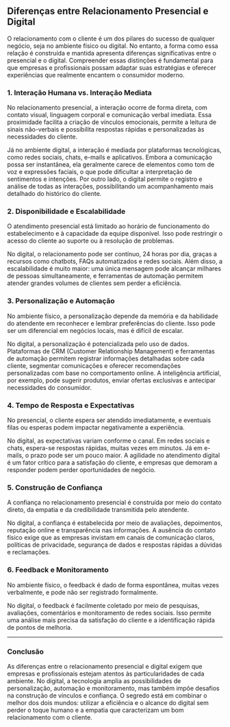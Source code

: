 
## Diferenças entre Relacionamento Presencial e Digital

O relacionamento com o cliente é um dos pilares do sucesso de qualquer negócio, seja no ambiente físico ou digital. No entanto, a forma como essa relação é construída e mantida apresenta diferenças significativas entre o presencial e o digital. Compreender essas distinções é fundamental para que empresas e profissionais possam adaptar suas estratégias e oferecer experiências que realmente encantem o consumidor moderno.

### 1. **Interação Humana vs. Interação Mediata**

No relacionamento presencial, a interação ocorre de forma direta, com contato visual, linguagem corporal e comunicação verbal imediata. Essa proximidade facilita a criação de vínculos emocionais, permite a leitura de sinais não-verbais e possibilita respostas rápidas e personalizadas às necessidades do cliente.

Já no ambiente digital, a interação é mediada por plataformas tecnológicas, como redes sociais, chats, e-mails e aplicativos. Embora a comunicação possa ser instantânea, ela geralmente carece de elementos como tom de voz e expressões faciais, o que pode dificultar a interpretação de sentimentos e intenções. Por outro lado, o digital permite o registro e análise de todas as interações, possibilitando um acompanhamento mais detalhado do histórico do cliente.

### 2. **Disponibilidade e Escalabilidade**

O atendimento presencial está limitado ao horário de funcionamento do estabelecimento e à capacidade da equipe disponível. Isso pode restringir o acesso do cliente ao suporte ou à resolução de problemas.

No digital, o relacionamento pode ser contínuo, 24 horas por dia, graças a recursos como chatbots, FAQs automatizados e redes sociais. Além disso, a escalabilidade é muito maior: uma única mensagem pode alcançar milhares de pessoas simultaneamente, e ferramentas de automação permitem atender grandes volumes de clientes sem perder a eficiência.

### 3. **Personalização e Automação**

No ambiente físico, a personalização depende da memória e da habilidade do atendente em reconhecer e lembrar preferências do cliente. Isso pode ser um diferencial em negócios locais, mas é difícil de escalar.

No digital, a personalização é potencializada pelo uso de dados. Plataformas de CRM (Customer Relationship Management) e ferramentas de automação permitem registrar informações detalhadas sobre cada cliente, segmentar comunicações e oferecer recomendações personalizadas com base no comportamento online. A inteligência artificial, por exemplo, pode sugerir produtos, enviar ofertas exclusivas e antecipar necessidades do consumidor.

### 4. **Tempo de Resposta e Expectativas**

No presencial, o cliente espera ser atendido imediatamente, e eventuais filas ou esperas podem impactar negativamente a experiência.

No digital, as expectativas variam conforme o canal. Em redes sociais e chats, espera-se respostas rápidas, muitas vezes em minutos. Já em e-mails, o prazo pode ser um pouco maior. A agilidade no atendimento digital é um fator crítico para a satisfação do cliente, e empresas que demoram a responder podem perder oportunidades de negócio.

### 5. **Construção de Confiança**

A confiança no relacionamento presencial é construída por meio do contato direto, da empatia e da credibilidade transmitida pelo atendente.

No digital, a confiança é estabelecida por meio de avaliações, depoimentos, reputação online e transparência nas informações. A ausência do contato físico exige que as empresas invistam em canais de comunicação claros, políticas de privacidade, segurança de dados e respostas rápidas a dúvidas e reclamações.

### 6. **Feedback e Monitoramento**

No ambiente físico, o feedback é dado de forma espontânea, muitas vezes verbalmente, e pode não ser registrado formalmente.

No digital, o feedback é facilmente coletado por meio de pesquisas, avaliações, comentários e monitoramento de redes sociais. Isso permite uma análise mais precisa da satisfação do cliente e a identificação rápida de pontos de melhoria.

---

### **Conclusão**

As diferenças entre o relacionamento presencial e digital exigem que empresas e profissionais estejam atentos às particularidades de cada ambiente. No digital, a tecnologia amplia as possibilidades de personalização, automação e monitoramento, mas também impõe desafios na construção de vínculos e confiança. O segredo está em combinar o melhor dos dois mundos: utilizar a eficiência e o alcance do digital sem perder o toque humano e a empatia que caracterizam um bom relacionamento com o cliente.
```
